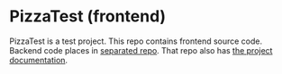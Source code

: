 # PizzaTest (frontend)

PizzaTest is a test project.
This repo contains frontend source code.
Backend code places in [separated repo](https://github.com/vasa-c/pizza-test-backend).
That repo also has [the project documentation](https://github.com/vasa-c/pizza-test-backend/blob/master/README.md).
